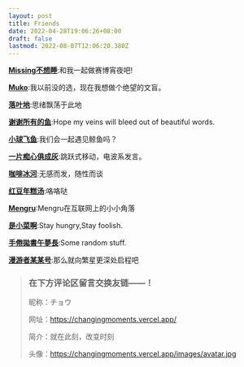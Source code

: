 ```yaml
---
layout: post
title: Friends
date: 2022-04-28T19:06:26+08:00
draft: false
lastmod: 2022-08-07T12:06:20.380Z
---
```

[**Missing不想睡**](https://hugo-missingid.vercel.app/):和我一起做赛博宵夜吧!

[**Muko**](https://hugo-mukokka.vercel.app/):我以前没的选，现在我想做个绝望的文盲。

[**落叶地**](https://good-luck.vercel.app/):思绪飘荡于此地

[**谢谢所有的鱼**](https://gregueria.icu/):Hope my veins will bleed out of beautiful words.

[**小球飞鱼**](https://mantyke.icu/):我们会一起遇见鲸鱼吗？

[**一片痴心俱成灰**](https://akaito.xyz/):跳跃式移动，电波系发言。

[**咖啡冰河**](https://blog.mysto.cyou/):无感而发，随性而谈

[**红豆年糕汤**](https://bibli.info/):咯咯哒

[**Mengru**](https://mengru.space/):Mengru在互联网上的小小角落

[**是小菜啊**](https://blog-shixiaocaia.vercel.app/):Stay hungry,Stay foolish.

[**手倦拋書午夢長**](https://www.shingireservation.com/):Some random stuff.

[**漫游者某某号**](https://notion-next-six-henna.vercel.app/):那么就向繁星更深处启程吧

> ### 在下方评论区留言交换友链——！
> 
> 昵称：チョウ 
> 
> 网址：https://changingmoments.vercel.app/ 
> 
> 简介：就在此刻，改变时刻 
> 
> 头像：https://changingmoments.vercel.app/images/avatar.jpg